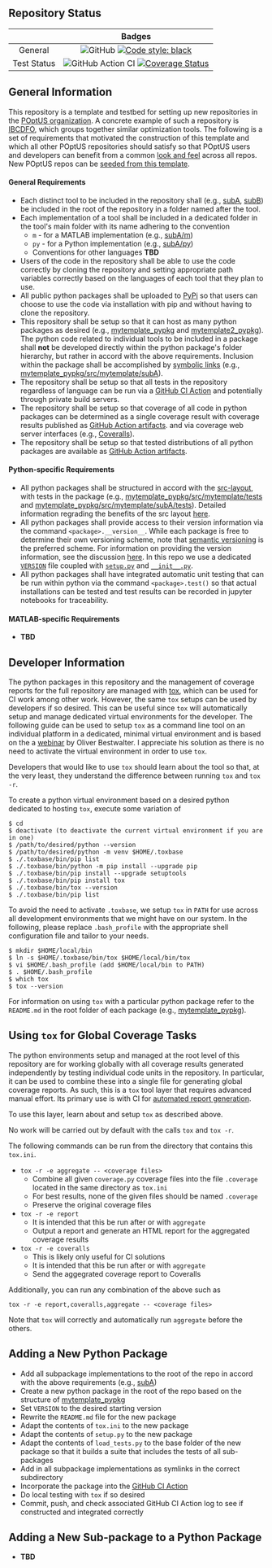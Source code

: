 ## Repository Status

|             | Badges |
|:-----------:|:------:|
| General     | ![GitHub](https://img.shields.io/github/license/POptUS/template_repo) [![Code style: black](https://img.shields.io/badge/code%20style-black-000000.svg)](https://github.com/psf/black) |
| Test Status | ![GitHub Action CI](https://github.com/POptUS/template_repo/actions/workflows/github-ci-action.yml/badge.svg) [![Coverage Status](https://coveralls.io/repos/github/POptUS/template_repo/badge.svg?branch=main)](https://coveralls.io/github/POptUS/template_repo?branch=main) |

## General Information
This repository is a template and testbed for setting up new repositories in the
[POptUS organization](https://github.com/POptUS).  A concrete example of such a repository is
[IBCDFO](https://github.com/POptUS/IBCDFO/tree/main), which groups together similar optimization tools.
The following is a set of requirements that motivated the construction of this
template and which all other POptUS repositories should satisfy so that POptUS users
and developers can benefit from a common [look and feel](https://en.wikipedia.org/wiki/Look_and_feel) across all repos.  New POptUS
repos can be [seeded from this template](https://docs.github.com/en/repositories/creating-and-managing-repositories/creating-a-repository-from-a-template).

#### General Requirements
* Each distinct tool to be included in the repository shall (e.g., [subA](https://github.com/POptUS/template_repo/tree/main/subA),
  [subB](https://github.com/POptUS/template_repo/tree/main/subB)) be included in the root of the repository in a folder named after the
  tool.
* Each implementation of a tool shall be included in a dedicated folder in the
  tool's main folder with its name adhering to the convention
  * `m` - for a MATLAB implementation (e.g., [subA/m](https://github.com/POptUS/template_repo/tree/main/subA/m))
  * `py` - for a Python implementation (e.g., [subA/py](https://github.com/POptUS/template_repo/tree/main/subA/py))
  * Conventions for other languages __TBD__
* Users of the code in the repository shall be able to use the code correctly by
  cloning the repository and setting appropriate path variables correctly based
  on the languages of each tool that they plan to use.
* All public python packages shall be uploaded to [PyPi](https://pypi.org) so that users can choose
  to use the code via installation with pip and without having to clone the repository.
* This repository shall be setup so that it can host as many python packages as
  desired (e.g., [mytemplate_pypkg](https://github.com/POptUS/template_repo/tree/main/mytemplate_pypkg) and
  [mytemplate2_pypkg](https://github.com/POptUS/template_repo/tree/main/mytemplate2_pypkg)).  The python code
  related to individual tools to be included in a package shall __not__ be
  developed directly within the python package's folder hierarchy, but rather in
  accord with the above requirements.  Inclusion within the package shall be
  accomplished by [symbolic links](https://en.wikipedia.org/wiki/Symbolic_link)
  (e.g., [mytemplate_pypkg/src/mytemplate/subA](https://github.com/POptUS/template_repo/blob/main/mytemplate_pypkg/src/mytemplate/subA)).
* The repository shall be setup so that all tests in the repository regardless
  of language can be run via a [GitHub CI Action](https://github.com/POptUS/template_repo/blob/main/.github/workflows/github-ci-action.yml)
  and potentially through private build servers.
* The repository shall be setup so that coverage of all code in python packages
  can be determined as a single coverage result with coverage results published as
  [GitHub Action artifacts](https://github.com/POptUS/template_repo/actions/runs/6005607898).
  and via coverage web server interfaces (e.g., [Coveralls](https://coveralls.io/github/POptUS/template_repo)).
* The repository shall be setup so that tested distributions of all python packages are available as
  [GitHub Action artifacts](https://github.com/POptUS/template_repo/actions/runs/6005607898).

#### Python-specific Requirements
* All python packages shall be structured in accord with the [src-layout](https://setuptools.pypa.io/en/latest/userguide/package_discovery.html#src-layout),
  with tests in the package (e.g., [mytemplate_pypkg/src/mytemplate/tests](https://github.com/POptUS/template_repo/tree/main/mytemplate_pypkg/src/mytemplate/tests) and
  [mytemplate_pypkg/src/mytemplate/subA/tests](https://github.com/POptUS/template_repo/tree/main/subA/py/tests)).
  Detailed information regrading the benefits of the src layout [here](https://blog.ionelmc.ro/2014/05/25/python-packaging/).
* All python packages shall provide access to their version information via the
  command `<package>.__version__`.  While each package is free to determine
  their own versioning scheme, note that
  [semantic versioning](https://packaging.python.org/en/latest/guides/distributing-packages-using-setuptools/?highlight=version#semantic-versioning-preferred)
  is the preferred scheme.  For information on providing the version
  information, see the discussion
  [here](https://packaging.python.org/guides/single-sourcing-package-version/#single-sourcing-the-version).
  In this repo we use a dedicated [`VERSION`](https://github.com/POptUS/template_repo/blob/main/mytemplate_pypkg/VERSION) file coupled with
  [`setup.py`](https://github.com/POptUS/template_repo/blob/main/mytemplate_pypkg/setup.py)
  and [`__init__.py`](https://github.com/POptUS/template_repo/blob/main/mytemplate_pypkg/src/mytemplate/__init__.py). 
* All python packages shall have integrated automatic unit testing that can be
  run within python via the command `<package>.test()` so that actual
  installations can be tested and test results can be recorded in jupyter
  notebooks for traceability.

#### MATLAB-specific Requirements
* __TBD__

## Developer Information
The python packages in this repository and the management of coverage reports
for the full repository are managed with
[tox](https://tox.wiki/en/latest/index.html), which can be used for CI work
among other work.  However, the same `tox` setups can be used by developers if
so desired.  This can be useful since `tox` will automatically setup and manage
dedicated virtual environments for the developer.  The following guide can be
used to setup `tox` as a command line tool on an individual platform in a
dedicated, minimal virtual environment and is based on the a
[webinar](https://www.youtube.com/watch?v=PrAyvH-tm8E) by Oliver Bestwalter.  I
appreciate his solution as there is no need to activate the virtual environment
in order to use `tox`.

Developers that would like to use `tox` should learn about the tool so that, at
the very least, they understand the difference between running `tox` and `tox
-r`.

To create a python virtual environment based on a desired python dedicated to
hosting `tox`, execute some variation of
```
$ cd
$ deactivate (to deactivate the current virtual environment if you are in one)
$ /path/to/desired/python --version
$ /path/to/desired/python -m venv $HOME/.toxbase
$ ./.toxbase/bin/pip list
$ ./.toxbase/bin/python -m pip install --upgrade pip
$ ./.toxbase/bin/pip install --upgrade setuptools
$ ./.toxbase/bin/pip install tox
$ ./.toxbase/bin/tox --version
$ ./.toxbase/bin/pip list
```

To avoid the need to activate `.toxbase`, we setup `tox` in `PATH` for use
across all development environments that we might have on our system. In the
following, please replace `.bash_profile` with the appropriate shell
configuration file and tailor to your needs.
```
$ mkdir $HOME/local/bin
$ ln -s $HOME/.toxbase/bin/tox $HOME/local/bin/tox
$ vi $HOME/.bash_profile (add $HOME/local/bin to PATH)
$ . $HOME/.bash_profile
$ which tox
$ tox --version
```

For information on using `tox` with a particular python package refer to the
`README.md` in the root folder of each package (e.g.,
[mytemplate_pypkg](https://github.com/POptUS/template_repo/blob/main/mytemplate_pypkg/README.md)).

## Using `tox` for Global Coverage Tasks
The python environments setup and managed at the root level of this repository
are for working globally with all coverage results generated independently by
testing individual code units in the repository.  In particular, it can be used
to combine these into a single file for generating global coverage reports.  As
such, this is a `tox` tool layer that requires advanced manual effort.  Its
primary use is with CI for
[automated report generation](https://github.com/POptUS/template_repo/blob/main/.github/workflows/github-ci-action.yml).

To use this layer, learn about and setup `tox` as described above.

No work will be carried out by default with the calls `tox` and `tox -r`.

The following commands can be run from the directory that contains this
`tox.ini`.
* `tox -r -e aggregate -- <coverage files>`
  * Combine all given `coverage.py` coverage files into the file `.coverage`
    located in the same directory as `tox.ini`
  * For best results, none of the given files should be named `.coverage`
  * Preserve the original coverage files
* `tox -r -e report`
  * It is intended that this be run after or with `aggregate`
  * Output a report and generate an HTML report for the aggregated coverage results
* `tox -r -e coveralls`
  * This is likely only useful for CI solutions
  * It is intended that this be run after or with `aggregate`
  * Send the aggegrated coverage report to Coveralls

Additionally, you can run any combination of the above such as
```
tox -r -e report,coveralls,aggregate -- <coverage files>
```
Note that `tox` will correctly and automatically run `aggregate` before the others.

## Adding a New Python Package
* Add all subpackage implementations to the root of the repo in accord with the above requirements (e.g., [subA](https://github.com/POptUS/template_repo/tree/main/subA))
* Create a new python package in the root of the repo based on the structure of [mytemplate_pypkg](https://github.com/POptUS/template_repo/tree/main/mytemplate_pypkg)
* Set `VERSION` to the desired starting version
* Rewrite the `README.md` file for the new package
* Adapt the contents of `tox.ini` to the new package
* Adapt the contents of `setup.py` to the new package
* Adapt the contents of `load_tests.py` to the base folder of the new package so
  that it builds a suite that includes the tests of all sub-packages
* Add in all subpackage implementations as symlinks in the correct subdirectory
* Incorporate the package into the [GitHub CI Action](https://github.com/POptUS/template_repo/blob/main/.github/workflows/github-ci-action.yml)
* Do local testing with `tox` if so desired
* Commit, push, and check associated GitHub CI Action log to see if constructed and integrated correctly

## Adding a New Sub-package to a Python Package
* __TBD__
